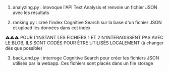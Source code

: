 1) analyzing.py : inovoque l'API Text Analysis et renvoie un fichier JSON avec les résultats
  
2) ranking.py : créé l'index Cognitive Search sur la base d'un fichier JSON et upload les données dans cet index

⚠️⚠️⚠️ POUR L'INSTANT LES FICHIERS 1 ET 2 N'INTERAGISSENT PAS AVEC LE BLOB, ILS SONT CODÉS POUR ÊTRE UTILISÉS LOCALEMENT (à changer dès que possible)

3) back_end.py : interroge Cognitive Search pour créer les fichiers JSON utilisés par la webapp. Ces fichiers sont placés dans un file storage
  
